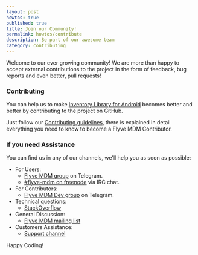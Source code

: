 ```yaml
---
layout: post
howtos: true
published: true
title: Join our Community!
permalink: howtos/contribute
description: Be part of our awesome team
category: contributing
---
```


Welcome to our ever growing community! We are more than happy to accept external contributions to the project in the form of feedback, bug reports and even better, pull requests!

### Contributing

You can help us to make [Inventory Library for Android](https://github.com/flyve-mdm/android-inventory-library/) becomes better and better by contributing to the project on GitHub.

Just follow our [Contributing guidelines](https://github.com/flyve-mdm/android-inventory-library/blob/develop/CONTRIBUTING.md), there is explained in detail everything you need to know to become a Flyve MDM Contributor.

### If you need Assistance

You can find us in any of our channels, we'll help you as soon as possible:

* For Users:
  * [Flyve MDM group](https://t.me/flyvemdm) on Telegram.
  * [#flyve-mdm on freenode](http://webchat.freenode.net/?channels=flyve-mdm) via IRC chat.
* For Contributors:
  * [Flyve MDM Dev group](https://t.me/flyvemdmdev) on Telegram.
* Technical questions:
  * [StackOverflow](http://stackoverflow.com/)
* General Discussion:
  * [Flyve MDM mailing list](http://mail.ow2.org/wws/info/flyve-mdm-dev)
* Customers Assistance:
  * [Support channel](https://support.teclib.com/)

Happy Coding!